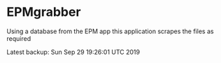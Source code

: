 # EPMgrabber
Using a database from the EPM app this application scrapes the files as required


Latest backup: Sun Sep 29 19:26:01 UTC 2019
